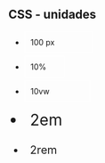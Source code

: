 ##  CSS - unidades

<style type="text/css">
  html {
    font-size: 10px;
  }
  #list-units {
    width: 100%;
  }

  #list-units li {
    padding: 10px;
    border: solid 1px #fff;
    margin: 5px;
    float: none;
  }
  #list-units li:first-child {
    width: 100px;
  }

  #list-units li:nth-child(2) {
    width: 10%;
  }

  #list-units li:nth-child(3) {
    width: 10vw;
  }

  #list-units li:nth-child(4) {
    font-size: 2em;
    border: none;
  }

  #list-units li:last-child {
    font-size: 2rem;
    border: none;
  }
</style>

<ul id="list-units">
  <li>100 px</li>
  <li>10%</li>
  <li>10vw</li>
  <li>2em</li>
  <li>2rem</li>
</ul>
